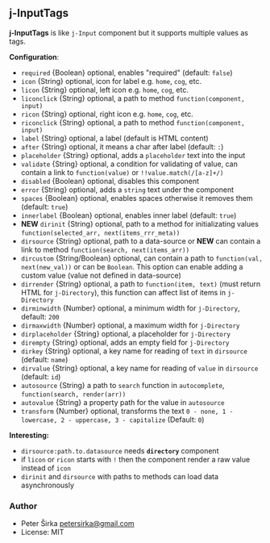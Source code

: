 ﻿## j-InputTags

__j-InputTags__ is like `j-Input` component but it supports multiple values as tags.

__Configuration__:

- `required` {Boolean} optional, enables "required" (default: `false`)
- `icon` {String} optional, icon for label e.g. `home`, `cog`, etc.
- `licon` {String} optional, left icon e.g. `home`, `cog`, etc.
- `liconclick` {String} optional, a path to method `function(component, input)`
- `ricon` {String} optional, right icon e.g. `home`, `cog`, etc.
- `riconclick` {String} optional, a path to method `function(component, input)`
- `label` {String} optional, a label (default is HTML content)
- `after` {String} optional, it means a char after label (default: `:`)
- `placeholder` {String} optional, adds a `placeholder` text into the input
- `validate` {String} optional, a condition for validating of value, can contain a link to `function(value)` or `!!value.match(/[a-z]+/)`
- `disabled` {Boolean} optional, disables this component
- `error` {String} optional, adds a `string` text under the component
- `spaces` {Boolean} optional, enables spaces otherwise it removes them (default: `true`)
- `innerlabel` {Boolean} optional, enables inner label (default: `true`)
- __NEW__ `dirinit` {String} optional, path to a method for initializating values `function(selected_arr, next(items_rrr_meta))`
- `dirsource` {String} optional, path to a data-source or __NEW__ can contain a link to method `function(search, next(items_arr))`
- `dircustom` {String/Boolean} optional, can contain a path to `function(val, next(new_val))` or can be `Boolean`. This option can enable adding a custom value (value not defined in data-source)
- `dirrender` {String} optional, a path to `function(item, text)` (must return HTML for `j-Directory`), this function can affect list of items in `j-Directory`
- `dirminwidth` {Number} optional, a minimum width for `j-Directory`, default: `200`
- `dirmaxwidth` {Number} optional, a maximum width for `j-Directory`
- `dirplaceholder` {String} optional, a placeholder for `j-Directory`
- `dirempty` {String} optional, adds an empty field for `j-Directory`
- `dirkey` {String} optional, a key name for reading of `text` in `dirsource` (default: `name`)
- `dirvalue` {String} optional, a key name for reading of `value` in `dirsource` (default: `id`)
- `autosource` {String} a path to `search` function in `autocomplete`, `function(search, render(arr))`
- `autovalue` {String} a property path for the value in `autosource`
- `transform` {Number} optional, transforms the text `0 - none, 1 - lowercase, 2 - uppercase, 3 - capitalize` (Default: `0`)

__Interesting:__

- `dirsource:path.to.datasource` needs __`directory`__ component
- if `licon` or `ricon` starts with `!` then the component render a raw value instead of `icon`
- `dirinit` and `dirsource` with paths to methods can load data asynchronously

### Author

- Peter Širka <petersirka@gmail.com>
- License: MIT
